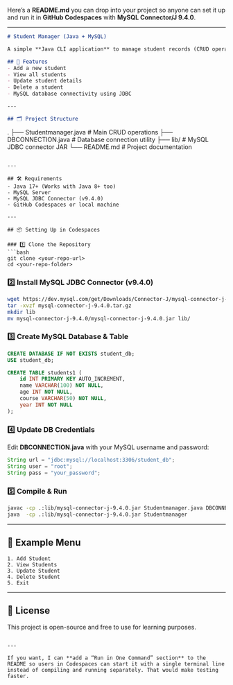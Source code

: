 Here’s a **README.md** you can drop into your project so anyone can set it up and run it in **GitHub Codespaces** with **MySQL Connector/J 9.4.0**.

---

```markdown
# Student Manager (Java + MySQL)

A simple **Java CLI application** to manage student records (CRUD operations) using **JDBC** and **MySQL**.

## 📌 Features
- Add a new student
- View all students
- Update student details
- Delete a student
- MySQL database connectivity using JDBC

---

## 🗂 Project Structure
```

.
├── Studentmanager.java   # Main CRUD operations
├── DBCONNECTION.java     # Database connection utility
├── lib/                  # MySQL JDBC connector JAR
└── README.md             # Project documentation

````

---

## 🛠 Requirements
- Java 17+ (Works with Java 8+ too)
- MySQL Server
- MySQL JDBC Connector (v9.4.0)
- GitHub Codespaces or local machine

---

## 📦 Setting Up in Codespaces

### 1️⃣ Clone the Repository
```bash
git clone <your-repo-url>
cd <your-repo-folder>
````

### 2️⃣ Install MySQL JDBC Connector (v9.4.0)

```bash
wget https://dev.mysql.com/get/Downloads/Connector-J/mysql-connector-j-9.4.0.tar.gz
tar -xvzf mysql-connector-j-9.4.0.tar.gz
mkdir lib
mv mysql-connector-j-9.4.0/mysql-connector-j-9.4.0.jar lib/
```

### 3️⃣ Create MySQL Database & Table

```sql
CREATE DATABASE IF NOT EXISTS student_db;
USE student_db;

CREATE TABLE students1 (
    id INT PRIMARY KEY AUTO_INCREMENT,
    name VARCHAR(100) NOT NULL,
    age INT NOT NULL,
    course VARCHAR(50) NOT NULL,
    year INT NOT NULL
);
```

### 4️⃣ Update DB Credentials

Edit **DBCONNECTION.java** with your MySQL username and password:

```java
String url = "jdbc:mysql://localhost:3306/student_db";
String user = "root";
String pass = "your_password";
```

### 5️⃣ Compile & Run

```bash
javac -cp .:lib/mysql-connector-j-9.4.0.jar Studentmanager.java DBCONNECTION.java
java  -cp .:lib/mysql-connector-j-9.4.0.jar Studentmanager
```

---

## 📌 Example Menu

```
1. Add Student
2. View Students
3. Update Student
4. Delete Student
5. Exit
```

---

## 📄 License

This project is open-source and free to use for learning purposes.

```

---

If you want, I can **add a “Run in One Command” section** to the README so users in Codespaces can start it with a single terminal line instead of compiling and running separately. That would make testing faster.  
```
